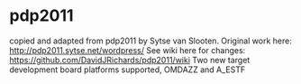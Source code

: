 # pdp2011
copied and adapted from pdp2011 by Sytse van Slooten.
Original work here: http://pdp2011.sytse.net/wordpress/
See wiki here for changes: https://github.com/DavidJRichards/pdp2011/wiki
Two new target development board platforms supported, OMDAZZ and A_ESTF

